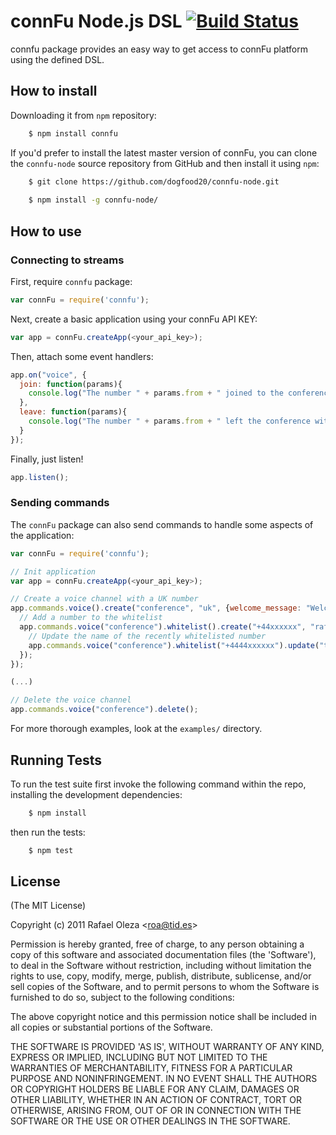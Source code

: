 # connFu Node.js DSL [![Build Status](https://secure.travis-ci.org/bluevialabs/connfu-node.png)](http://travis-ci.org/bluevialabs/connfu-node)

connfu package provides an easy way to get access to connFu platform using the defined DSL.

## How to install

Downloading it from `npm` repository:

```bash
    $ npm install connfu
```

If you'd prefer to install the latest master version of connFu, you can clone the `connfu-node` source repository
from GitHub and then install it using `npm`:

```bash
    $ git clone https://github.com/dogfood20/connfu-node.git
    
    $ npm install -g connfu-node/
```

## How to use

### Connecting to streams

First, require `connfu` package:

```js
var connFu = require('connfu');
```

Next, create a basic application using your connFu API KEY:

```js
var app = connFu.createApp(<your_api_key>);
```

Then, attach some event handlers:

```js
app.on("voice", {
  join: function(params){
    console.log("The number " + params.from + " joined to the conference with number " + params.to);
  },
  leave: function(params){
    console.log("The number " + params.from + " left the conference with number " + params.to);
  }
});
```

Finally, just listen!

```js
app.listen();
```

### Sending commands

The `connFu` package can also send commands to handle some aspects of the application:

```js
var connFu = require('connfu');

// Init application
var app = connFu.createApp(<your_api_key>);

// Create a voice channel with a UK number
app.commands.voice().create("conference", "uk", {welcome_message: "Welcome to the conference"}, function(){
  // Add a number to the whitelist
  app.commands.voice("conference").whitelist().create("+44xxxxxx", "rafeca", function(){    
    // Update the name of the recently whitelisted number
    app.commands.voice("conference").whitelist("+4444xxxxxx").update("the wizard");
  });
});

(...)

// Delete the voice channel
app.commands.voice("conference").delete();
```

For more thorough examples, look at the `examples/` directory.

## Running Tests

To run the test suite first invoke the following command within the repo, installing the development dependencies:

```bash
    $ npm install
```

then run the tests:

```bash
    $ npm test
```

## License 

(The MIT License)

Copyright (c) 2011 Rafael Oleza &lt;roa@tid.es&gt;

Permission is hereby granted, free of charge, to any person obtaining
a copy of this software and associated documentation files (the
'Software'), to deal in the Software without restriction, including
without limitation the rights to use, copy, modify, merge, publish,
distribute, sublicense, and/or sell copies of the Software, and to
permit persons to whom the Software is furnished to do so, subject to
the following conditions:

The above copyright notice and this permission notice shall be
included in all copies or substantial portions of the Software.

THE SOFTWARE IS PROVIDED 'AS IS', WITHOUT WARRANTY OF ANY KIND,
EXPRESS OR IMPLIED, INCLUDING BUT NOT LIMITED TO THE WARRANTIES OF
MERCHANTABILITY, FITNESS FOR A PARTICULAR PURPOSE AND NONINFRINGEMENT.
IN NO EVENT SHALL THE AUTHORS OR COPYRIGHT HOLDERS BE LIABLE FOR ANY
CLAIM, DAMAGES OR OTHER LIABILITY, WHETHER IN AN ACTION OF CONTRACT,
TORT OR OTHERWISE, ARISING FROM, OUT OF OR IN CONNECTION WITH THE
SOFTWARE OR THE USE OR OTHER DEALINGS IN THE SOFTWARE.
